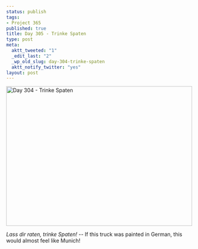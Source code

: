```yaml
--- 
status: publish
tags: 
- Project 365
published: true
title: Day 305 - Trinke Spaten
type: post
meta: 
  aktt_tweeted: "1"
  _edit_last: "2"
  _wp_old_slug: day-304-trinke-spaten
  aktt_notify_twitter: "yes"
layout: post
---
```

<a href="http://www.flickr.com/photos/freeed/6304286399/" title="Day 304 - Trinke Spaten by Fred​, on Flickr"><img src="http://farm7.static.flickr.com/6212/6304286399_58bc9cee7a.jpg" width="500" height="375" alt="Day 304 - Trinke Spaten"/></a>

<em>Lass dir raten, trinke Spaten!</em> -- If this truck was painted in German, this would almost feel like Munich!
